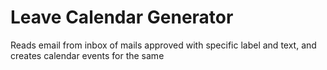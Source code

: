 # Leave Calendar Generator
Reads email from inbox of mails approved with specific label and text, and creates calendar events for the same
